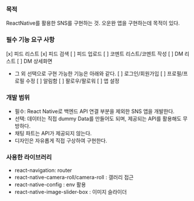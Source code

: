 ### 목적

ReactNative를 활용한 SNS를 구현하는 것. 오운완 앱을 구현하는데 목적이 있다.

### 필수 기능 요구 사항

[x] 피드 리스트
[x] 피드 검색
[ ] 피드 업로드
[ ] 코멘트 리스트/코멘트 작성
[ ] DM 리스트
[ ] DM 상세화면

- 그 외 선택으로 구현 가능한 기능은 아래와 같다.
  [ ] 로그인/회원가입
  [ ] 프로필/프로필 수정
  [ ] 알림함
  [ ] 팔로우/팔로워
  [ ] 앱 설정

### 개발 범위

- 필수: React Native로 백엔드 API 연결 부분을 제외한 SNS 앱을 개발한다.
- 선택: 데이터는 직접 dummy Data를 만들어도 되며, 제공되는 API를 활용해도 무방하다.
- 채팅 파트는 API가 제공되지 않는다.
- 디자인은 자유롭게 직접 구상하여 구현한다.

### 사용한 라이브러리

- react-navigation: router
- react-native-camera-roll/camera-roll : 갤러리 접근
- react-native-config : env 활용
- react-native-image-slider-box : 이미지 슬라이더
